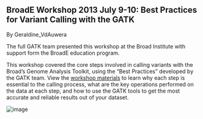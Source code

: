 ## BroadE Workshop 2013 July 9-10: Best Practices for Variant Calling with the GATK

By Geraldine_VdAuwera

<p>The full GATK team presented this workshop at the Broad Institute with support form the BroadE education program.</p>

<p>This workshop covered the core steps involved in calling variants with the Broad’s Genome Analysis Toolkit, using the “Best Practices” developed by the GATK team. View the <a rel="nofollow" href="http://www.broadinstitute.org/gatk/guide/presentations?id=3093#materials">workshop materials</a> to learn why each step is essential to the calling process, what are the key operations performed on the data at each step, and how to use the GATK tools to get the most accurate and reliable results out of your dataset.</p>

<p><img src="https://us.v-cdn.net/5019796/uploads/FileUpload/8d/a8143b3b21ee2f98fc83b8528f469b.png" alt="image" class="embedImage-img importedEmbed-img"></img></p>
